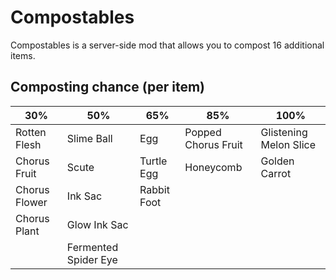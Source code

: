 # Compostables

Compostables is a server-side mod that allows you to compost 16 additional items.

## Composting chance (per item)
| 30% | 50% | 65% | 85% | 100% |
|-----|-----|-----|-----|------|
| Rotten Flesh | Slime Ball | Egg | Popped Chorus Fruit | Glistening Melon Slice |
| Chorus Fruit | Scute | Turtle Egg | Honeycomb | Golden Carrot |
| Chorus Flower | Ink Sac | Rabbit Foot |
| Chorus Plant | Glow Ink Sac |
| | Fermented Spider Eye |
